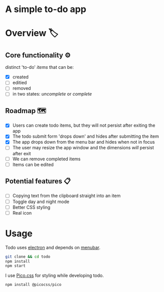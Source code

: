 # A simple to-do app
# Overview 🏷
## Core functionality ⚙️
distinct 'to-do' *items* that can be:
- [x] created
- [ ] editied
- [ ] removed
- [ ] in two states: *uncomplete* or *complete*

## Roadmap 🗺
- [x] Users can create todo items, but they will not persist after exiting the app
- [x] The todo submit form 'drops down' and hides after submitting the item
- [x] The app drops down from the menu bar and hides when not in focus
- [ ] The user may resize the app window and the dimensions *will* persist after exit
- [ ] We can remove completed items
- [ ] Items can be edited

## Potential features 📋
- [ ] Copying text from the clipboard straight into an item
- [ ] Toggle day and night mode
- [ ] Better CSS styling
- [ ] Real icon

# Usage
Todo uses [electron](https://github.com/electron/electron) and depends on [menubar](https://github.com/maxogden/menubar).
~~~bash
git clone && cd todo
npm install
npm start
~~~
I use [Pico.css](https://picocss.com/) for styling while developing todo.
~~~bash
npm install @picocss/pico
~~~